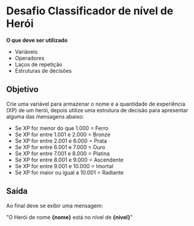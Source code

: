 # Desafio Classificador de nível de Herói

**O que deve ser utilizado**

- Variáveis
- Operadores
- Laços de repetição
- Estruturas de decisões

## Objetivo

Crie uma variável para armazenar o nome e a quantidade de experiência (XP) de um herói, depois utilize uma estrutura de decisão para apresentar alguma das mensagens abaixo:

- Se XP for menor do que 1.000 = Ferro
- Se XP for entre 1.001 e 2.000 = Bronze
- Se XP for entre 2.001 e 6.000 = Prata
- Se XP for entre 6.001 e 7.000 = Ouro
- Se XP for entre 7.001 e 8.000 = Platina
- Se XP for entre 8.001 e 9.000 = Ascendente
- Se XP for entre 9.001 e 10.000 = Imortal
- Se XP for maior ou igual a 10.001 = Radiante

## Saída

Ao final deve se exibir uma mensagem:

"O Herói de nome **{nome}** está no nível de **{nivel}**"

